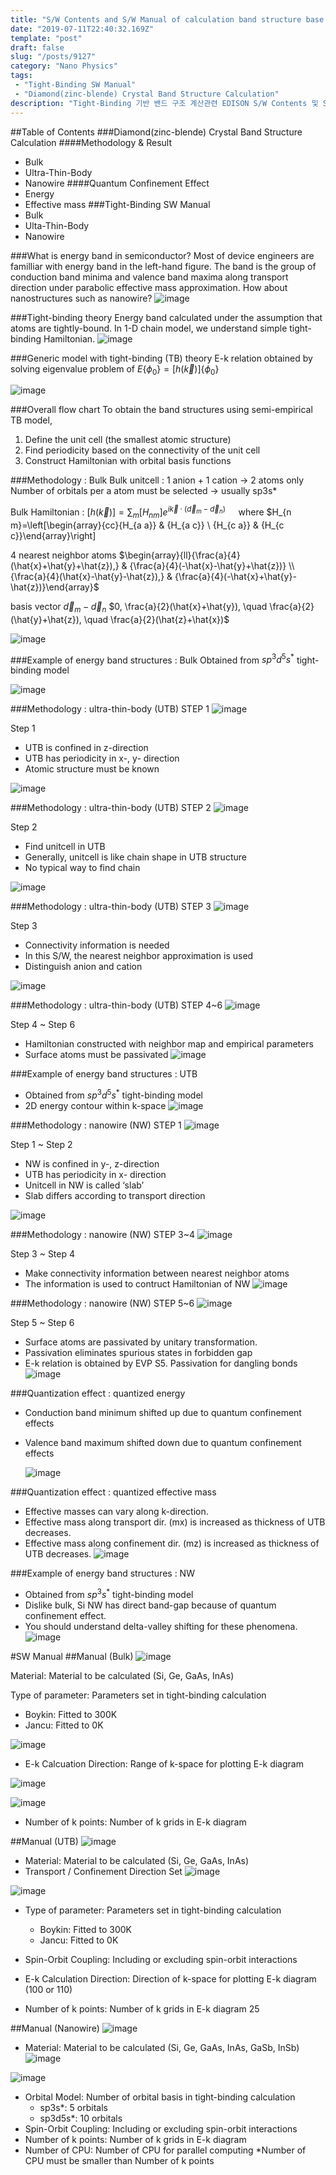 ```yaml
---
title: "S/W Contents and S/W Manual of calculation band structure base on Tight-Binding/Tight-Binding 기반 밴드 구조 계산 S/W Contents 및 SW Manual"
date: "2019-07-11T22:40:32.169Z"
template: "post"
draft: false
slug: "/posts/9127"
category: "Nano Physics"
tags: 
 - "Tight-Binding SW Manual"
 - "Diamond(zinc-blende) Crystal Band Structure Calculation"
description: "Tight-Binding 기반 밴드 구조 계산관련 EDISON S/W Contents 및 SW Manual"
---
```

##Table of Contents
###Diamond(zinc-blende) Crystal Band Structure Calculation 
####Methodology & Result
- Bulk
- Ultra-Thin-Body 
- Nanowire
####Quantum Confinement Effect 
- Energy
- Effective mass
###Tight-Binding SW Manual 
- Bulk
- Ulta-Thin-Body 
- Nanowire


###What is energy band in semiconductor?
Most of device engineers are familliar with energy band in the left-hand figure. The band is the group of conduction band minima and valence band maxima along transport direction under parabolic effective mass approximation. How about nanostructures such as nanowire?
![image](/media/POST/9127/0.jpg)


###Tight-binding theory
Energy band calculated under the assumption that atoms are tightly-bound. In 1-D chain model, we understand simple tight-binding Hamiltonian.
![image](/media/POST/9127/1.jpg)


###Generic model with tight-binding (TB) theory
E-k relation obtained by solving eigenvalue problem of $E\left\{\phi_{0}\right\}=[h(\vec{k})]\left\{\phi_{0}\right\}$

![image](/media/POST/9127/2.jpg)

###Overall flow chart
To obtain the band structures using semi-empirical TB model,

1. Define the unit cell (the smallest atomic structure)
2. Find periodicity based on the connectivity of the unit cell
3. Construct Hamiltonian with orbital basis functions

###Methodology : Bulk
Bulk unitcell : 1 anion + 1 cation → 2 atoms only
Number of orbitals per a atom must be selected → usually sp3s* 


Bulk Hamiltonian :
$[h(\vec{k})]=\sum_{m}\left[H_{n m}\right] e^{i \vec{k} \cdot\left(\vec{d}_{m}-\vec{d}_{n}\right)} \quad$ where $H_{n m}=\left[\begin{array}{cc}{H_{a a}} & {H_{a c}} \\ {H_{c a}} & {H_{c c}}\end{array}\right]


4 nearest neighbor atoms 
$\begin{array}{ll}{\frac{a}{4}(\hat{x}+\hat{y}+\hat{z}),} & {\frac{a}{4}(-\hat{x}-\hat{y}+\hat{z})} \\ {\frac{a}{4}(\hat{x}-\hat{y}-\hat{z}),} & {\frac{a}{4}(-\hat{x}+\hat{y}-\hat{z})}\end{array}$


basis vector $\vec{d}_{m}-\vec{d}_{n}$
$0, \frac{a}{2}(\hat{x}+\hat{y}), \quad \frac{a}{2}(\hat{y}+\hat{z}), \quad \frac{a}{2}(\hat{z}+\hat{x})$

![image](/media/POST/9127/3.jpg)


###Example of energy band structures : Bulk 
Obtained from $s p^{3} d^{5} s^{*}$ tight-binding model

 ![image](/media/POST/9127/4.jpg)


###Methodology : ultra-thin-body (UTB) STEP 1
 ![image](/media/POST/9127/5.jpg)


Step 1
- UTB is confined in z-direction
- UTB has periodicity in x-, y- direction 
- Atomic structure must be known

 ![image](/media/POST/9127/6.jpg)



###Methodology : ultra-thin-body (UTB) STEP 2
 ![image](/media/POST/9127/7.jpg)

Step 2
- Find unitcell in UTB
- Generally, unitcell is like chain shape in UTB structure
- No typical way to find chain

 ![image](/media/POST/9127/8.jpg)

###Methodology : ultra-thin-body (UTB) STEP 3
 ![image](/media/POST/9127/9.jpg)

Step 3
- Connectivity information is needed 
- In this S/W, the nearest neighbor approximation is used
- Distinguish anion and cation

 ![image](/media/POST/9127/10.jpg)

###Methodology : ultra-thin-body (UTB) STEP 4~6
 ![image](/media/POST/9127/11.jpg)

Step 4 ~ Step 6
- Hamiltonian constructed with neighbor map and empirical parameters
- Surface atoms must be passivated
 ![image](/media/POST/9127/12.jpg)



###Example of energy band structures : UTB
- Obtained from $s p^{3} d^{5} s^{*}$ tight-binding model
- 2D energy contour within k-space
 ![image](/media/POST/9127/13.jpg)





###Methodology : nanowire (NW) STEP 1
 ![image](/media/POST/9127/14.jpg)

Step 1 ~ Step 2
- NW is confined in y-, z-direction
- UTB has periodicity in x- direction
- Unitcell in NW is called ‘slab’
- Slab differs according to transport direction

 ![image](/media/POST/9127/15.jpg)

###Methodology : nanowire (NW) STEP 3~4
 ![image](/media/POST/9127/16.jpg)


Step 3 ~ Step 4
- Make connectivity information between nearest neighbor atoms
- The information is used to contruct Hamiltonian of NW
 ![image](/media/POST/9127/17.jpg)

###Methodology : nanowire (NW) STEP 5~6
 ![image](/media/POST/9127/18.jpg)


Step 5 ~ Step 6
- Surface atoms are passivated by unitary transformation.
- Passivation eliminates spurious states in forbidden gap
- E-k relation is obtained by EVP S5. Passivation for dangling bonds
  ![image](/media/POST/9127/19.jpg)

 

###Quantization effect : quantized energy
- Conduction band minimum shifted up due to quantum confinement effects 
- Valence band maximum shifted down due to quantum confinement effects

  ![image](/media/POST/9127/20.jpg)



###Quantization effect : quantized effective mass
- Effective masses can vary along k-direction.
- Effective mass along transport dir. (mx) is increased as thickness of UTB decreases.
- Effective mass along confinement dir. (mz) is increased as thickness of UTB decreases.
   ![image](/media/POST/9127/21.jpg)


 ###Example of energy band structures : NW
- Obtained from $s p^{3} s^{*}$ tight-binding model
- Dislike bulk, Si NW has direct band-gap because of quantum confinement effect. 
- You should understand delta-valley shifting for these phenomena.
   ![image](/media/POST/9127/22.jpg)



#SW Manual
##Manual (Bulk)
   ![image](/media/POST/9127/23.jpg)


Material: Material to be calculated (Si, Ge, GaAs, InAs)

Type of parameter: Parameters set in tight-binding calculation
- Boykin: Fitted to 300K 
- Jancu: Fitted to 0K


![image](/media/POST/9127/24.jpg)

- E-k Calcuation Direction: Range of k-space for plotting E-k diagram

![image](/media/POST/9127/25.jpg)


![image](/media/POST/9127/26.jpg)

- Number of k points: Number of k grids in E-k diagram



##Manual (UTB)
![image](/media/POST/9127/27.jpg)

- Material: Material to be calculated (Si, Ge, GaAs, InAs) 
- Transport / Confinement Direction Set
![image](/media/POST/9127/28.jpg)



![image](/media/POST/9127/29.jpg)
- Type of parameter: Parameters set in tight-binding calculation 
    -  Boykin: Fitted to 300K
    - Jancu: Fitted to 0K

- Spin-Orbit Coupling: Including or excluding spin-orbit interactions
- E-k Calculation Direction: Direction of k-space for plotting E-k diagram (100 or 110)
- Number of k points: Number of k grids in E-k diagram 25

##Manual (Nanowire)
![image](/media/POST/9127/30.jpg)

- Material: Material to be calculated (Si, Ge, GaAs, InAs, GaSb, InSb)
![image](/media/POST/9127/31.jpg)



![image](/media/POST/9127/32.jpg)
- Orbital Model: Number of orbital basis in tight-binding calculation 
    - sp3s*: 5 orbitals
    - sp3d5s*: 10 orbitals
- Spin-Orbit Coupling: Including or excluding spin-orbit interactions
- Number of k points: Number of k grids in E-k diagram 
- Number of CPU: Number of CPU for parallel computing
*Number of CPU must be smaller than Number of k points

